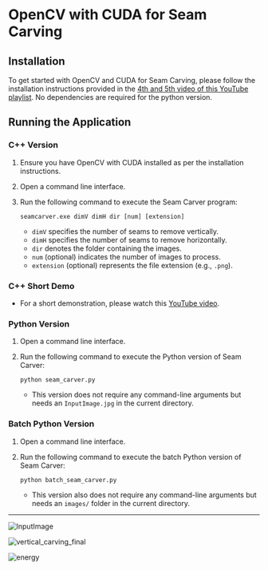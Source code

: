 # OpenCV with CUDA for Seam Carving

## Installation

To get started with OpenCV and CUDA for Seam Carving, please follow the installation instructions provided in the [4th and 5th video of this YouTube playlist](https://www.youtube.com/watch?v=-GY2gT2umpk&list=PLkmvobsnE0GHmLeVETd6zbbJSDZJWa5Fw&index=4). No dependencies are required for the python version.

## Running the Application

### C++ Version

1. Ensure you have OpenCV with CUDA installed as per the installation instructions.
2. Open a command line interface.
3. Run the following command to execute the Seam Carver program:

   ```
   seamcarver.exe dimV dimH dir [num] [extension]
   ```

   - `dimV` specifies the number of seams to remove vertically.
   - `dimH` specifies the number of seams to remove horizontally.
   - `dir` denotes the folder containing the images.
   - `num` (optional) indicates the number of images to process.
   - `extension` (optional) represents the file extension (e.g., `.png`).

### C++ Short Demo

- For a short demonstration, please watch this [YouTube video](https://www.youtube.com/watch?v=IvKc6A7mTRc).

### Python Version

1. Open a command line interface.
2. Run the following command to execute the Python version of Seam Carver:

   ```
   python seam_carver.py
   ```

   - This version does not require any command-line arguments but needs an `InputImage.jpg` in the current directory.

### Batch Python Version

1. Open a command line interface.
2. Run the following command to execute the batch Python version of Seam Carver:

   ```
   python batch_seam_carver.py
   ```

   - This version also does not require any command-line arguments but needs an `images/` folder in the current directory.

---

![InputImage](https://github.com/k0y0min/Seam-Carver-CUDA-OpenCV/assets/62639710/f5e70a12-43aa-462e-a48d-03204cc6ecb5)

![vertical_carving_final](https://github.com/k0y0min/Seam-Carver-CUDA-OpenCV/assets/62639710/3ce0458e-85c8-4f9f-a129-984db37f7775)

![energy](https://github.com/k0y0min/Seam-Carver-CUDA-OpenCV/assets/62639710/c865448b-f39b-46e1-822e-38b865ed49f4)
